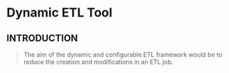 # Dynamic ETL Tool

## INTRODUCTION
> The aim of the dynamic and configurable ETL framework would be to reduce the creation and modifications in an ETL job.
